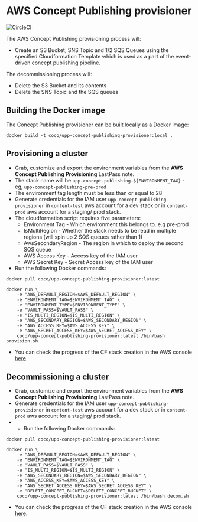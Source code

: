 # AWS Concept Publishing provisioner

[![CircleCI](https://circleci.com/gh/Financial-Times/upp-provisioners.svg?style=shield)](https://circleci.com/gh/Financial-Times/upp-provisioners)

The AWS Concept Publishing provisioning process will:

* Create an S3 Bucket, SNS Topic and 1/2 SQS Queues using the specified Cloudformation Template which is used as a part of the event-driven concept publishing pipeline.

The decommissioning process will:

* Delete the S3 Bucket and its contents
* Delete the SNS Topic and the SQS queues


## Building the Docker image
The Concept Publishing provisioner can be built locally as a Docker image:

`docker build -t coco/upp-concept-publishing-provisioner:local .`

## Provisioning a cluster
- Grab, customize and export the environment variables from the **AWS Concept Publishing Provisioning** LastPass note.
- The stack name will be `upp-concept-publishing-${ENVIRONMENT_TAG}` - eg, `upp-concept-publishing-pre-prod`
- The environment tag length must be less than or equal to 28
- Generate credentials for the IAM user `upp-concept-publishing-provisioner` in `content-test` aws account for a dev stack or in `content-prod` aws account for a staging/ prod stack.
- The cloudformation script requires five parameters:
  * Environment Tag - Which environment this belongs to. e.g pre-prod
  * IsMultiRegion - Whether the stack needs to be read in multiple regions (will spin up 2 SQS queues rather than 1)
  * AwsSecondaryRegion - The region in which to deploy the second SQS queue
  * AWS Access Key - Access key of the IAM user
  * AWS Secret Key - Secret Access key of the IAM user
- Run the following Docker commands:
```
docker pull coco/upp-concept-publishing-provisioner:latest

docker run \
    -e "AWS_DEFAULT_REGION=$AWS_DEFAULT_REGION" \
    -e "ENVIRONMENT_TAG=$ENVIRONMENT_TAG" \
    -e "ENVIRONMENT_TYPE=$ENVIRONMENT_TYPE" \
    -e "VAULT_PASS=$VAULT_PASS" \
    -e "IS_MULTI_REGION=$IS_MULTI_REGION" \
    -e "AWS_SECONDARY_REGION=$AWS_SECONDARY_REGION" \
    -e "AWS_ACCESS_KEY=$AWS_ACCESS_KEY" \
    -e "AWS_SECRET_ACCESS_KEY=$AWS_SECRET_ACCESS_KEY" \
    coco/upp-concept-publishing-provisioner:latest /bin/bash provision.sh
```

- You can check the progress of the CF stack creation in the AWS console [here](https://eu-west-1.console.aws.amazon.com/cloudformation/home?region=eu-west-1#/stacks).

## Decommissioning a cluster
- Grab, customize and export the environment variables from the **AWS Concept Publishing Provisioning** LastPass note.
- Generate credentials for the IAM user `upp-concept-publishing-provisioner` in `content-test` aws account for a dev stack or in `content-prod` aws account for a staging/ prod stack.
- - Run the following Docker commands:
```
docker pull coco/upp-concept-publishing-provisioner:latest

docker run \
    -e "AWS_DEFAULT_REGION=$AWS_DEFAULT_REGION" \
    -e "ENVIRONMENT_TAG=$ENVIRONMENT_TAG" \
    -e "VAULT_PASS=$VAULT_PASS" \
    -e "IS_MULTI_REGION=$IS_MULTI_REGION" \
    -e "AWS_SECONDARY_REGION=$AWS_SECONDARY_REGION" \
    -e "AWS_ACCESS_KEY=$AWS_ACCESS_KEY" \
    -e "AWS_SECRET_ACCESS_KEY=$AWS_SECRET_ACCESS_KEY" \
    -e "DELETE_CONCEPT_BUCKET=$DELETE_CONCEPT_BUCKET" \   
    coco/upp-concept-publishing-provisioner:latest /bin/bash decom.sh
```

- You can check the progress of the CF stack creation in the AWS console [here](https://eu-west-1.console.aws.amazon.com/cloudformation/home?region=eu-west-1#/stacks).
